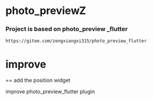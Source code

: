 # photo_previewZ
 ### Project is based on photo_preview _flutter     
 
    https://gitee.com/zengxiangxi315/photo_preview_flutter
 
   # improve 
 
 == add the position widget
 
improve photo_preview_flutter plugin 